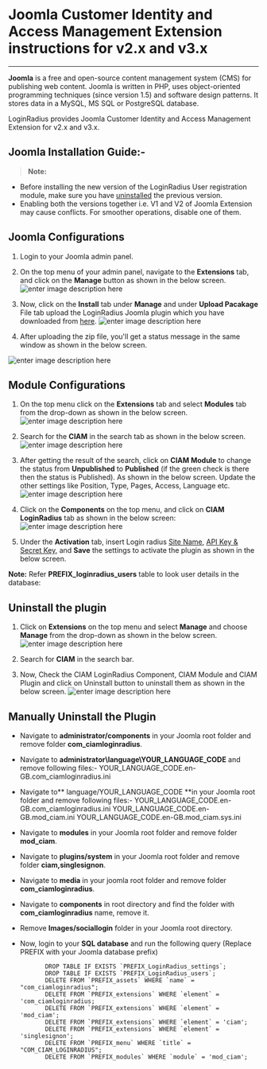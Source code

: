 Joomla Customer Identity and Access Management Extension instructions for v2.x and v3.x
===
----
 
**Joomla** is a free and open-source content management system (CMS) for publishing web content. Joomla is written in PHP, uses object-oriented programming techniques (since version 1.5) and software design patterns. It stores data in a MySQL, MS SQL or PostgreSQL database.

LoginRadius provides Joomla Customer Identity and Access Management Extension for v2.x and v3.x.


## Joomla Installation Guide:-

> **Note:** 
- Before installing the new version of the LoginRadius User registration module, make sure you have [uninstalled](#uninstall-the-plugin) the previous version.
- Enabling both the versions together i.e. V1 and V2 of Joomla Extension may cause conflicts. For smoother operations, disable one of them.


## Joomla Configurations

1. Login to your Joomla admin panel.

2. On the top menu of your admin panel, navigate to the **Extensions** tab, and click on the **Manage** button as shown in the below screen.
  ![enter image description here](https://apidocs.lrcontent.com/images/unnamed-18_194035f0d7050000758.71011804.png "")

3. Now, click on the **Install** tab under **Manage** and under **Upload Pacakage** File tab upload the LoginRadius Joomla plugin which you have downloaded from [here](https://github.com/LoginRadius/joomla-identity-extension/blob/master/package/ciam_loginradius.zip). 
  ![enter image description here](https://apidocs.lrcontent.com/images/Extensions_Install_joomla_site_Administration-2_100235f0d71016c3b02.42340926.png "")

4. After uploading the zip file, you'll get a status message in the same window as shown in the below screen.

![enter image description here](https://apidocs.lrcontent.com/images/Joomla_v2_Google_Docs-1_26325f0d71e17e3e47.37504451.png "")


## Module Configurations

1.  On the top menu click on the **Extensions**  tab and select **Modules** tab from the drop-down as shown in the below screen.
  ![enter image description here](https://apidocs.lrcontent.com/images/Modules_Site_joomla_site_Administration-3_108075f0d73879a5b93.90966879.png "")

2. Search for the **CIAM** in the search tab as shown in the below screen.
  ![enter image description here](https://apidocs.lrcontent.com/images/unnamed-19_132265f0d7413f02a87.09893257.png "")

3. After getting the result of the search, click on **CIAM Module** to change the status from **Unpublished** to **Published** (if the green check is there then the status is Published). As shown in the below screen. Update the other settings like Position, Type, Pages, Access, Language etc.
  ![enter image description here](https://apidocs.lrcontent.com/images/Modules_Site_joomla_site_Administration-2-1_194525f0d75362706c0.74786266.png "")

4. Click on the **Components** on the top menu, and click on **CIAM LoginRadius** tab as shown in the below screen:
  ![enter image description here](https://apidocs.lrcontent.com/images/CIAM_LoginRadius_joomla_site_Administration-2_214285f0d75edde24a9.05451001.png "")

5. Under the **Activation** tab, insert Login radius [Site Name](https://www.loginradius.com/docs/api/v2/admin-console/deployment/get-site-app-name/), [API Key & Secret Key](https://www.loginradius.com/docs/api/v2/admin-console/platform-security/api-key-and-secret/), and **Save** the settings to activate the plugin as shown in the below screen.

**Note:** Refer **PREFIX_loginradius_users** table to look user details in the database:

## Uninstall the plugin

1. Click on **Extensions** on the top menu and select **Manage** and choose **Manage** from the drop-down as shown in the below screen.
  ![enter image description here](https://apidocs.lrcontent.com/images/Extensions_Manage_joomla_site_Administration-2_159915f0d77fe8a5bc0.71350844.png "")

2. Search for **CIAM** in the search bar.

3. Now, Check the CIAM LoginRadius Component, CIAM Module and CIAM Plugin and click on Uninstall button to uninstall them as shown in the below screen. 
  ![enter image description here](https://apidocs.lrcontent.com/images/Extensions_Manage_joomla_site_Administration-1-1_237085f0d78df9ff716.43047343.png "")

## Manually Uninstall the Plugin

 - Navigate to **administrator/components** in your Joomla root folder and remove folder **com_ciamloginradius**.

 - Navigate to **administrator\language\YOUR_LANGUAGE_CODE** and remove following files:-
               YOUR_LANGUAGE_CODE.en-GB.com_ciamloginradius.ini

 - Navigate to** language/YOUR_LANGUAGE_CODE **in your Joomla root folder and remove following files:-
              YOUR_LANGUAGE_CODE.en-GB.com_ciamloginradius.ini
              YOUR_LANGUAGE_CODE.en-GB.mod_ciam.ini
              YOUR_LANGUAGE_CODE.en-GB.mod_ciam.sys.ini

 - Navigate to **modules** in your Joomla root folder and remove folder **mod_ciam**.

- Navigate to **plugins/system** in your Joomla root folder and remove folder **ciam,singlesignon**.

- Navigate to **media** in your joomla root folder and remove folder **com_ciamloginradius**.

- Navigate to **components** in root directory and find the folder with **com_ciamloginradius** name, remove it.

- Remove **Images/sociallogin** folder in your Joomla root directory.

- Now, login to your **SQL database** and run the following query (Replace PREFIX with your Joomla database prefix)
 

             DROP TABLE IF EXISTS `PREFIX_LoginRadius_settings`;
             DROP TABLE IF EXISTS `PREFIX_LoginRadius_users`;
             DELETE FROM `PREFIX_assets` WHERE `name` = "com_ciamloginradius";
             DELETE FROM `PREFIX_extensions` WHERE `element` = 'com_ciamloginradius;
             DELETE FROM `PREFIX_extensions` WHERE `element` = 'mod_ciam';
             DELETE FROM `PREFIX_extensions` WHERE `element` = 'ciam'; 
             DELETE FROM `PREFIX_extensions` WHERE `element` = 'singlesignon';         
             DELETE FROM `PREFIX_menu` WHERE `title` = "COM_CIAM_LOGINRADIUS";
             DELETE FROM `PREFIX_modules` WHERE `module` = 'mod_ciam';
